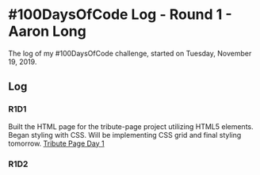 # #100DaysOfCode Log - Round 1 - Aaron Long

The log of my #100DaysOfCode challenge, started on Tuesday, November 19, 2019.

## Log

### R1D1

Built the HTML page for the tribute-page project utilizing HTML5 elements. Began styling with CSS. Will be implementing CSS grid and final styling tomorrow. [Tribute Page Day 1](https://www.aaronlng.dev/tribute-page/)

### R1D2
